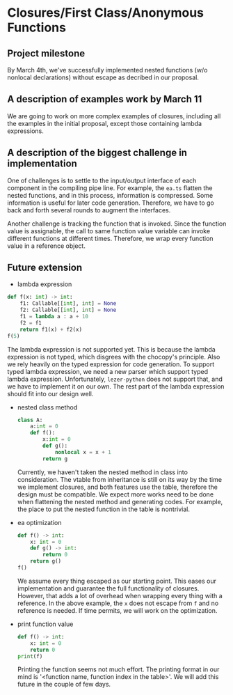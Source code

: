 # Closures/First Class/Anonymous Functions
## Project milestone
 
By March 4th, we've successfully implemented nested functions (w/o nonlocal declarations) without escape as decribed in our proposal.

##  A description of examples work by March 11
We are going to work on more complex examples of closures, including all the examples in the initial proposal, except those containing lambda expressions.

## A description of the biggest challenge in implementation
One of challenges is to settle to the input/output interface of each component in the compiling pipe line. For example, the `ea.ts` flatten the nested functions, and in this process, information is compressed. Some information is useful for later code generation. Therefore, we have to go back and forth several rounds to augment the interfaces.

Another challenge is tracking the function that is invoked. Since the function value is assignable, the call to same function value variable can invoke different functions at different times. Therefore, we wrap every function value in a reference object.

## Future extension

- lambda expression
``` python
def f(x: int) -> int:
    f1: Callable[[int], int] = None
    f2: Callable[[int], int] = None
    f1 = lambda a : a + 10
    f2 = f1
    return f1(x) + f2(x)
f(5)
```
The lambda expression is not supported yet. This is because the lambda expression is not typed, which disgrees with the chocopy's principle. Also we rely heavily on the typed expression for code generation. To support typed lambda expression, we need a new parser which support typed lambda expression. Unfortunately, `lezer-python` does not support that, and we have to implement it on our own. The rest part of the lambda expression should fit into our design well.

- nested class method
    ``` python
    class A:
        a:int = 0
        def f():
            x:int = 0
            def g():
                nonlocal x = x + 1
            return g
    ```
    Currently, we haven't taken the nested method in class into consideration. The vtable from inheritance is still on its way by the time we implement closures, and both features use the table, therefore the design must be compatible. We expect more works need to be done when flattening the nested method and generating codes. For example, the place to put the nested function in the table is nontrivial.

- ea optimization
    ``` python
    def f() -> int:
        x: int = 0
        def g() -> int:
            return 0
        return g()
    f()
    ```
    We assume every thing escaped as our starting point. This eases our implementation and guarantee the full functionality of closures. However, that adds a lot of overhead when wrapping every thing with a reference. In the above example, the `x` does not escape from `f` and no reference is needed. If time permits, we will work on the optimization.

- print function value
    ``` python
    def f() -> int:
        x: int = 0
        return 0
    print(f)
    ```
    Printing the function seems not much effort. The printing format in our mind is '<function name, function index in the table>'. We will add this future in the couple of few days.